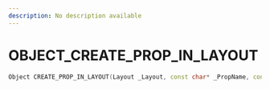 ```yaml
---
description: No description available 
---
```


# OBJECT\_CREATE_PROP_IN_LAYOUT

```cpp
Object CREATE_PROP_IN_LAYOUT(Layout _Layout, const char* _PropName, const char* _FragmentPath, Vector2 _PositionXY, float _PositionZ, Vector2 _RotationXY, float _RotationZ, bool _Frozen);
```